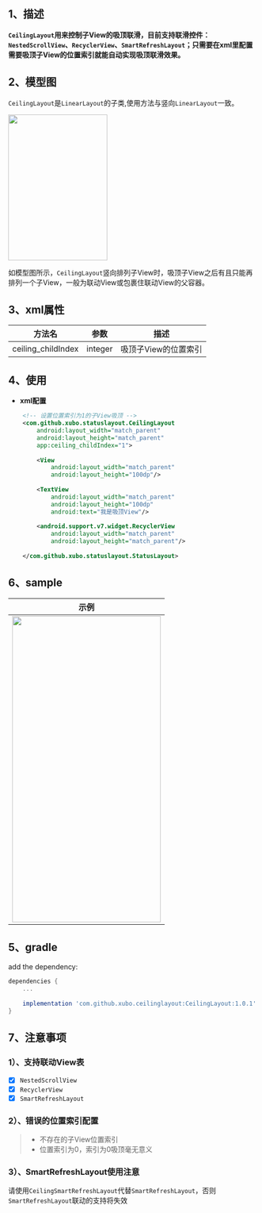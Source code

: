 ## 1、描述
**`CeilingLayout`用来控制子View的吸顶联滑，目前支持联滑控件：`NestedScrollView`、`RecyclerView`、`SmartRefreshLayout`；只需要在xml里配置需要吸顶子View的位置索引就能自动实现吸顶联滑效果。**

## 2、模型图
`CeilingLayout`是`LinearLayout`的子类,使用方法与竖向`LinearLayout`一致。

 <div align="left"><img src="https://github.com/pirrip90/CeilingLayout/blob/master/screen/screen1.png" width = "200" height = "294"/></div>
 
如模型图所示，`CeilingLayout`竖向排列子View时，吸顶子View之后有且只能再排列一个子View，一般为联动View或包裹住联动View的父容器。

## 3、xml属性
|方法名|参数|描述|
|:---:|:---:|:---:|
| ceiling_childIndex | integer | 吸顶子View的位置索引

## 4、使用
- **xml配置**
```xml
    <!-- 设置位置索引为1的子View吸顶 -->
    <com.github.xubo.statuslayout.CeilingLayout
        android:layout_width="match_parent"
        android:layout_height="match_parent"
        app:ceiling_childIndex="1">
        
        <View
            android:layout_width="match_parent"
            android:layout_height="100dp"/>
                    
        <TextView
            android:layout_width="match_parent"
            android:layout_height="100dp"
            android:text="我是吸顶View"/>
        
        <android.support.v7.widget.RecyclerView
            android:layout_width="match_parent"
            android:layout_height="match_parent"/>
            
    </com.github.xubo.statuslayout.StatusLayout>
```

## 6、sample

|示例|
|:---:|
|  <img src="https://github.com/pirrip90/CeilingLayout/blob/master/screen/screen2.gif" width = "300" height = "617"/> | 

## 5、gradle
add the dependency:
```gradle
dependencies {
    ...
    
    implementation 'com.github.xubo.ceilinglayout:CeilingLayout:1.0.1'
}
```

## 7、注意事项
### 1）、支持联动View表
- [x] `NestedScrollView`
- [x] `RecyclerView`
- [x] `SmartRefreshLayout`

### 2）、错误的位置索引配置
> * 不存在的子View位置索引
> * 位置索引为0，索引为0吸顶毫无意义

### 3）、SmartRefreshLayout使用注意
请使用`CeilingSmartRefreshLayout`代替`SmartRefreshLayout`，否则`SmartRefreshLayout`联动的支持将失效









